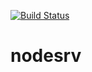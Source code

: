 [![Build Status](https://travis-ci.org/danielmunro/nodesrv.svg?branch=master)](https://travis-ci.org/danielmunro/nodesrv)

# nodesrv
